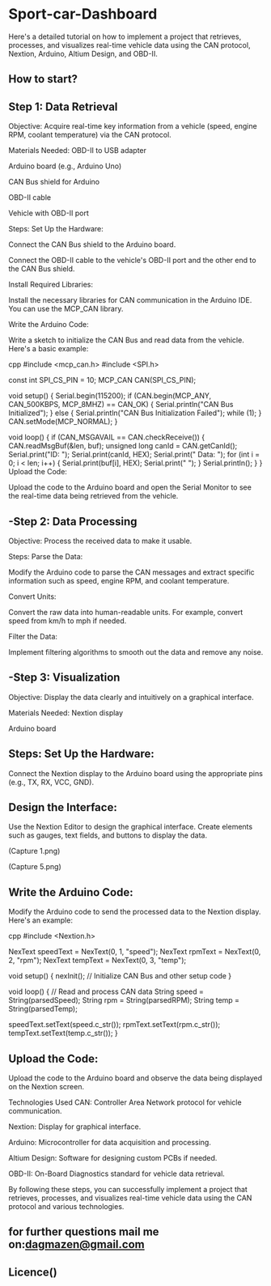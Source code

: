 # Sport-car-Dashboard
Here's a detailed tutorial on how to implement a project that retrieves, processes, and visualizes real-time vehicle data using the CAN protocol, Nextion, Arduino, Altium Design, and OBD-II.


How to start?
----------------------------------------------------------------------------------------------------------------------------------------------------------------------
Step 1: Data Retrieval
-
Objective: Acquire real-time key information from a vehicle (speed, engine RPM, coolant temperature) via the CAN protocol.

Materials Needed:
OBD-II to USB adapter

Arduino board (e.g., Arduino Uno)

CAN Bus shield for Arduino

OBD-II cable

Vehicle with OBD-II port

Steps:
Set Up the Hardware:

Connect the CAN Bus shield to the Arduino board.

Connect the OBD-II cable to the vehicle's OBD-II port and the other end to the CAN Bus shield.

Install Required Libraries:

Install the necessary libraries for CAN communication in the Arduino IDE. You can use the MCP_CAN library.

Write the Arduino Code:

Write a sketch to initialize the CAN Bus and read data from the vehicle. Here's a basic example:

cpp
#include <mcp_can.h>
#include <SPI.h>

const int SPI_CS_PIN = 10;
MCP_CAN CAN(SPI_CS_PIN);

void setup() {
  Serial.begin(115200);
  if (CAN.begin(MCP_ANY, CAN_500KBPS, MCP_8MHZ) == CAN_OK) {
    Serial.println("CAN Bus Initialized");
  } else {
    Serial.println("CAN Bus Initialization Failed");
    while (1);
  }
  CAN.setMode(MCP_NORMAL);
}

void loop() {
  if (CAN_MSGAVAIL == CAN.checkReceive()) {
    CAN.readMsgBuf(&len, buf);
    unsigned long canId = CAN.getCanId();
    Serial.print("ID: ");
    Serial.print(canId, HEX);
    Serial.print(" Data: ");
    for (int i = 0; i < len; i++) {
      Serial.print(buf[i], HEX);
      Serial.print(" ");
    }
    Serial.println();
  }
}
Upload the Code:

Upload the code to the Arduino board and open the Serial Monitor to see the real-time data being retrieved from the vehicle.

-Step 2: Data Processing
-
Objective: Process the received data to make it usable.

Steps:
Parse the Data:

Modify the Arduino code to parse the CAN messages and extract specific information such as speed, engine RPM, and coolant temperature.

Convert Units:

Convert the raw data into human-readable units. For example, convert speed from km/h to mph if needed.

Filter the Data:

Implement filtering algorithms to smooth out the data and remove any noise.

-Step 3: Visualization
-
Objective: Display the data clearly and intuitively on a graphical interface.

Materials Needed:
Nextion display

Arduino board

Steps:
Set Up the Hardware:
-
Connect the Nextion display to the Arduino board using the appropriate pins (e.g., TX, RX, VCC, GND).

Design the Interface:
-
Use the Nextion Editor to design the graphical interface. Create elements such as gauges, text fields, and buttons to display the data.

(Capture 1.png)

(Capture 5.png)

Write the Arduino Code:
-
Modify the Arduino code to send the processed data to the Nextion display. Here's an example:

cpp
#include <Nextion.h>

NexText speedText = NexText(0, 1, "speed");
NexText rpmText = NexText(0, 2, "rpm");
NexText tempText = NexText(0, 3, "temp");

void setup() {
  nexInit();
  // Initialize CAN Bus and other setup code
}

void loop() {
  // Read and process CAN data
  String speed = String(parsedSpeed);
  String rpm = String(parsedRPM);
  String temp = String(parsedTemp);

  speedText.setText(speed.c_str());
  rpmText.setText(rpm.c_str());
  tempText.setText(temp.c_str());
}

Upload the Code:
-
Upload the code to the Arduino board and observe the data being displayed on the Nextion screen.

Technologies Used
CAN: Controller Area Network protocol for vehicle communication.

Nextion: Display for graphical interface.

Arduino: Microcontroller for data acquisition and processing.

Altium Design: Software for designing custom PCBs if needed.

OBD-II: On-Board Diagnostics standard for vehicle data retrieval.

By following these steps, you can successfully implement a project that retrieves, processes, and visualizes real-time vehicle data using the CAN protocol and various technologies.

for further questions mail me on:dagmazen@gmail.com
-
Licence()
----------------------------------------------------------------------------------------------------------------------------------------------------------------------
